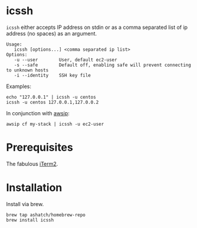 # icssh

`icssh` either accepts IP address on stdin or as a comma separated list of ip address (no spaces) as an argument.

    Usage:
       icssh [options...] <comma separated ip list>
    Options:
       -u --user        User, default ec2-user
       -s --safe        Default off, enabling safe will prevent connecting to unknown hosts
       -i --identity    SSH key file

Examples:

    echo "127.0.0.1" | icssh -u centos
    icssh -u centos 127.0.0.1,127.0.0.2

In conjunction with [awsip](https://github.com/ashatch/awsip):

    awsip cf my-stack | icssh -u ec2-user


# Prerequisites

The fabulous [iTerm2](https://www.iterm2.com/).

# Installation

Install via brew.

    brew tap ashatch/homebrew-repo
    brew install icssh
